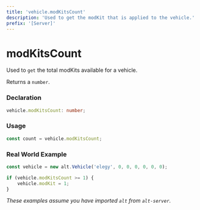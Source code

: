 ```yaml
---
title: 'vehicle.modKitsCount'
description: 'Used to get the modKit that is applied to the vehicle.'
prefix: '[Server]'
---
```


# modKitsCount

Used to `get` the total modKits available for a vehicle.

Returns a `number`.

### Declaration

```typescript
vehicle.modKitsCount: number;
```

### Usage

```js
const count = vehicle.modKitsCount;
```

### Real World Example

```js
const vehicle = new alt.Vehicle('elegy', 0, 0, 0, 0, 0, 0);

if (vehicle.modKitsCount >= 1) {
    vehicle.modKit = 1;
}
```

_These examples assume you have imported `alt` from `alt-server`._